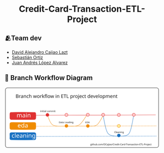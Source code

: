 <center>

# Credit-Card-Transaction-ETL-Project

</center>

## 🫂Team dev

* [David Alejandro Cajiao Lazt](https://github.com/DCajiao)
* [Sebastián Ortiz](https://github.com/sebas1193)
* [Juan Andrés López Alvarez](https://github.com/Juananalv205)


## 🔀 Branch Workflow Diagram

![Branch Workflow Diagram](./docs/branch-workflow.svg)
